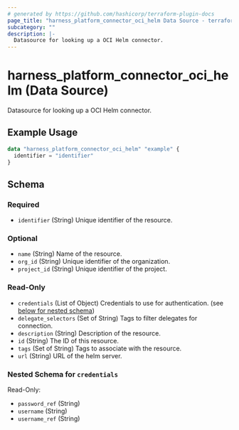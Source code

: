 ```yaml
---
# generated by https://github.com/hashicorp/terraform-plugin-docs
page_title: "harness_platform_connector_oci_helm Data Source - terraform-provider-harness"
subcategory: ""
description: |-
  Datasource for looking up a OCI Helm connector.
---
```


# harness_platform_connector_oci_helm (Data Source)

Datasource for looking up a OCI Helm connector.

## Example Usage

```terraform
data "harness_platform_connector_oci_helm" "example" {
  identifier = "identifier"
}
```

<!-- schema generated by tfplugindocs -->
## Schema

### Required

- `identifier` (String) Unique identifier of the resource.

### Optional

- `name` (String) Name of the resource.
- `org_id` (String) Unique identifier of the organization.
- `project_id` (String) Unique identifier of the project.

### Read-Only

- `credentials` (List of Object) Credentials to use for authentication. (see [below for nested schema](#nestedatt--credentials))
- `delegate_selectors` (Set of String) Tags to filter delegates for connection.
- `description` (String) Description of the resource.
- `id` (String) The ID of this resource.
- `tags` (Set of String) Tags to associate with the resource.
- `url` (String) URL of the helm server.

<a id="nestedatt--credentials"></a>
### Nested Schema for `credentials`

Read-Only:

- `password_ref` (String)
- `username` (String)
- `username_ref` (String)


